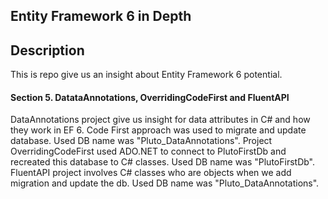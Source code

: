 ## Entity Framework 6 in Depth
## Description
This is repo give us an insight about Entity Framework 6 potential. 

#### Section 5. DatataAnnotations, OverridingCodeFirst and FluentAPI
DataAnnotations project give us insight for data attributes in C# and how they work in EF 6. Code First approach was used to migrate and update database. Used DB name was "Pluto_DataAnnotations". Project OverridingCodeFirst used ADO.NET to connect to PlutoFirstDb and recreated this database to C# classes. Used DB name was "PlutoFirstDb".
FluentAPI project involves C# classes who are objects when we add migration and update the db. Used DB name was "Pluto_DataAnnotations".
